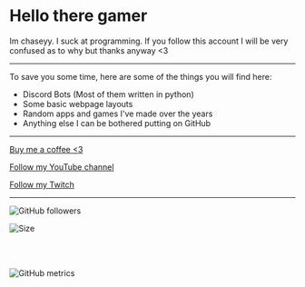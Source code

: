 # Hello there gamer

Im chaseyy. I suck at programming.
If you follow this account I will be very confused as to why but thanks anyway <3

---

To save you some time, here are some of the things you will find here:

 - Discord Bots (Most of them written in python)
 - Some basic webpage layouts
 - Random apps and games I've made over the years
 - Anything else I can be bothered putting on GitHub

---

[Buy me a coffee <3](https://ko-fi.com/Chaseyy)

[Follow my YouTube channel](https://youtube.com/Chaseyy)

[Follow my Twitch](https://twitch.tv/chaseyy2)

---

![GitHub followers](https://img.shields.io/github/followers/ChaseTehChicken?label=Follow&style=social)

![Size](https://img.shields.io/github/repo-size/ChaseTehChicken/ChaseTehChicken)

<br></br>

![GitHub metrics](https://metrics.lecoq.io/ChaseTehChicken)
